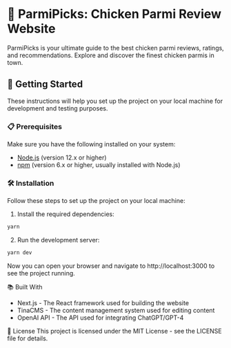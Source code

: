<!-- Generated by Chat GPT-4 -->
# 🐔 ParmiPicks: Chicken Parmi Review Website

ParmiPicks is your ultimate guide to the best chicken parmi reviews, ratings, and recommendations. Explore and discover the finest chicken parmis in town.

## 🚀 Getting Started

These instructions will help you set up the project on your local machine for development and testing purposes.

### 📋 Prerequisites

Make sure you have the following installed on your system:

- [Node.js](https://nodejs.org/en/download/) (version 12.x or higher)
- [npm](https://www.npmjs.com/get-npm) (version 6.x or higher, usually installed with Node.js)

### 🛠️ Installation

Follow these steps to set up the project on your local machine:

1. Install the required dependencies:
```bash
yarn
```
2. Run the development server:
```bash
yarn dev
```
Now you can open your browser and navigate to http://localhost:3000 to see the project running.

📚 Built With
- Next.js - The React framework used for building the website
- TinaCMS - The content management system used for editing content
- OpenAI API - The API used for integrating ChatGPT/GPT-4

📖 License
This project is licensed under the MIT License - see the LICENSE file for details.
